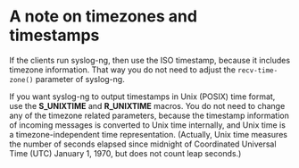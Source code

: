 ---
---
<!-- DISCLAIMER: This file is based on the syslog-ng Open Source Edition documentation https://github.com/balabit/syslog-ng-ose-guides/commit/2f4a52ee61d1ea9ad27cb4f3168b95408fddfdf2 and is used under the terms of The syslog-ng Open Source Edition Documentation License. The file has been modified by Axoflow. -->
# A note on timezones and timestamps

If the clients run syslog-ng, then use the ISO timestamp, because it includes timezone information. That way you do not need to adjust the `recv-time-zone()` parameter of syslog-ng.

If you want syslog-ng to output timestamps in Unix (POSIX) time format, use the **S_UNIXTIME** and **R_UNIXTIME** macros. You do not need to change any of the timezone related parameters, because the timestamp information of incoming messages is converted to Unix time internally, and Unix time is a timezone-independent time representation. (Actually, Unix time measures the number of seconds elapsed since midnight of Coordinated Universal Time (UTC) January 1, 1970, but does not count leap seconds.)
